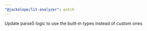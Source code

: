 ```yaml
---
"@jackolope/lit-analyzer": patch
---
```


Update parse5 logic to use the built-in types instead of custom ones
